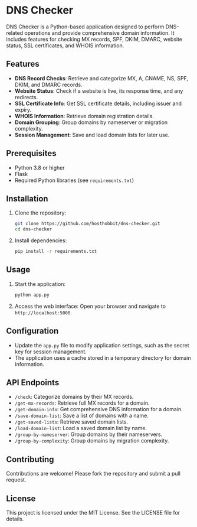 # DNS Checker

DNS Checker is a Python-based application designed to perform DNS-related operations and provide comprehensive domain information. It includes features for checking MX records, SPF, DKIM, DMARC, website status, SSL certificates, and WHOIS information.

## Features
- **DNS Record Checks**: Retrieve and categorize MX, A, CNAME, NS, SPF, DKIM, and DMARC records.
- **Website Status**: Check if a website is live, its response time, and any redirects.
- **SSL Certificate Info**: Get SSL certificate details, including issuer and expiry.
- **WHOIS Information**: Retrieve domain registration details.
- **Domain Grouping**: Group domains by nameserver or migration complexity.
- **Session Management**: Save and load domain lists for later use.

## Prerequisites
- Python 3.8 or higher
- Flask
- Required Python libraries (see `requirements.txt`)

## Installation
1. Clone the repository:
   ```bash
   git clone https://github.com/hosthobbit/dns-checker.git
   cd dns-checker
   ```

2. Install dependencies:
   ```bash
   pip install -r requirements.txt
   ```

## Usage
1. Start the application:
   ```bash
   python app.py
   ```

2. Access the web interface:
   Open your browser and navigate to `http://localhost:5000`.

## Configuration
- Update the `app.py` file to modify application settings, such as the secret key for session management.
- The application uses a cache stored in a temporary directory for domain information.

## API Endpoints
- `/check`: Categorize domains by their MX records.
- `/get-mx-records`: Retrieve full MX records for a domain.
- `/get-domain-info`: Get comprehensive DNS information for a domain.
- `/save-domain-list`: Save a list of domains with a name.
- `/get-saved-lists`: Retrieve saved domain lists.
- `/load-domain-list`: Load a saved domain list by name.
- `/group-by-nameserver`: Group domains by their nameservers.
- `/group-by-complexity`: Group domains by migration complexity.

## Contributing
Contributions are welcome! Please fork the repository and submit a pull request.

## License
This project is licensed under the MIT License. See the LICENSE file for details.